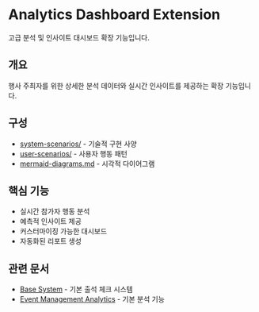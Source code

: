 # Analytics Dashboard Extension

고급 분석 및 인사이트 대시보드 확장 기능입니다.

## 개요
행사 주최자를 위한 상세한 분석 데이터와 실시간 인사이트를 제공하는 확장 기능입니다.

## 구성
- [system-scenarios/](./system-scenarios/) - 기술적 구현 사양
- [user-scenarios/](./user-scenarios/) - 사용자 행동 패턴
- [mermaid-diagrams.md](./mermaid-diagrams.md) - 시각적 다이어그램

## 핵심 기능
- 실시간 참가자 행동 분석
- 예측적 인사이트 제공
- 커스터마이징 가능한 대시보드
- 자동화된 리포트 생성

## 관련 문서
- [Base System](../../base.md) - 기본 출석 체크 시스템
- [Event Management Analytics](../../system-scenarios/event-management/analytics/) - 기본 분석 기능
